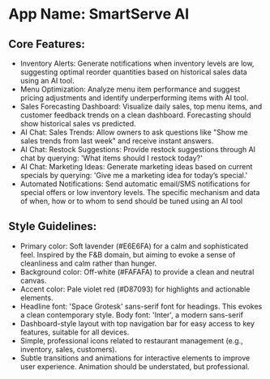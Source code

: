 # **App Name**: SmartServe AI

## Core Features:

- Inventory Alerts: Generate notifications when inventory levels are low, suggesting optimal reorder quantities based on historical sales data using an AI tool.
- Menu Optimization: Analyze menu item performance and suggest pricing adjustments and identify underperforming items with AI tool.
- Sales Forecasting Dashboard: Visualize daily sales, top menu items, and customer feedback trends on a clean dashboard. Forecasting should show historical sales vs predicted.
- AI Chat: Sales Trends: Allow owners to ask questions like "Show me sales trends from last week" and receive instant answers.
- AI Chat: Restock Suggestions: Provide restock suggestions through AI chat by querying: 'What items should I restock today?'
- AI Chat: Marketing Ideas: Generate marketing ideas based on current specials by querying: 'Give me a marketing idea for today’s special.'
- Automated Notifications: Send automatic email/SMS notifications for special offers or low inventory levels. The specific mechanism and data of when, how or to whom to send should be tuned using an AI tool

## Style Guidelines:

- Primary color: Soft lavender (#E6E6FA) for a calm and sophisticated feel. Inspired by the F&B domain, but aiming to evoke a sense of cleanliness and calm rather than hunger.
- Background color: Off-white (#FAFAFA) to provide a clean and neutral canvas.
- Accent color: Pale violet red (#D87093) for highlights and actionable elements.
- Headline font: 'Space Grotesk' sans-serif font for headings. This evokes a clean contemporary style. Body font: 'Inter', a modern sans-serif
- Dashboard-style layout with top navigation bar for easy access to key features, suitable for all devices.
- Simple, professional icons related to restaurant management (e.g., inventory, sales, customers).
- Subtle transitions and animations for interactive elements to improve user experience. Animation should be understated, but professional.